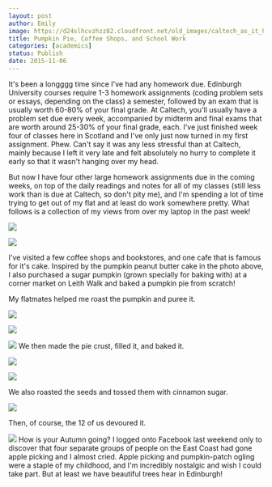 ```yaml
---
layout: post
author: Emily
image: https://d24slhcvzhzz82.cloudfront.net/old_images/caltech_as_it_happens/6a0105349b8251970b01b7c7dfefa3970b.jpg
title: Pumpkin Pie, Coffee Shops, and School Work
categories: [academics]
status: Publish
date: 2015-11-06
---
```



It's been a longggg time since I've had any homework due. Edinburgh University courses require 1-3 homework assignments (coding problem sets or essays, depending on the class) a semester, followed by an exam that is usually worth 60-80% of your final grade. At Caltech, you'll usually have a problem set due every week, accompanied by midterm and final exams that are worth around 25-30% of your final grade, each. I've just finished week four of classes here in Scotland and I've only just now turned in my first assignment. Phew. Can't say it was any less stressful than at Caltech, mainly because I left it very late and felt absolutely no hurry to complete it early so that it wasn't hanging over my head.

But now I have four other large homework assignments due in the coming weeks, on top of the daily readings and notes for all of my classes (still less work than is due at Caltech, so don't pity me), and I'm spending a lot of time trying to get out of my flat and at least do work somewhere pretty. What follows is a collection of my views from over my laptop in the past week!


![](https://d24slhcvzhzz82.cloudfront.net/old_images/caltech_as_it_happens/6a0105349b8251970b01b8d169d3ee970c.jpg)


![](https://d24slhcvzhzz82.cloudfront.net/old_images/caltech_as_it_happens/6a0105349b8251970b01bb0883ccf1970d.jpg)

I've visited a few coffee shops and bookstores, and one cafe that is famous for it's cake. Inspired by the pumpkin peanut butter cake in the photo above, I also purchased a sugar pumpkin (grown specially for baking with) at a corner market on Leith Walk and baked a pumpkin pie from scratch!

My flatmates helped me roast the pumpkin and puree it.


![](https://d24slhcvzhzz82.cloudfront.net/old_images/caltech_as_it_happens/6a0105349b8251970b01b7c7dfefda970b.jpg)


![](https://d24slhcvzhzz82.cloudfront.net/old_images/caltech_as_it_happens/6a0105349b8251970b01b8d169d42b970c.jpg)


![](https://d24slhcvzhzz82.cloudfront.net/old_images/caltech_as_it_happens/6a0105349b8251970b01b8d169d44c970c.jpg)
We then made the pie crust, filled it, and baked it.


![](https://d24slhcvzhzz82.cloudfront.net/old_images/caltech_as_it_happens/6a0105349b8251970b01b7c7dff01d970b.jpg)


![](https://d24slhcvzhzz82.cloudfront.net/old_images/caltech_as_it_happens/6a0105349b8251970b01b8d169d46e970c.jpg)

We also roasted the seeds and tossed them with cinnamon sugar.


![](https://d24slhcvzhzz82.cloudfront.net/old_images/caltech_as_it_happens/6a0105349b8251970b01b7c7dff06d970b.jpg)

Then, of course, the 12 of us devoured it.


![](https://d24slhcvzhzz82.cloudfront.net/old_images/caltech_as_it_happens/6a0105349b8251970b01bb0883cd51970d.jpg)
How is your Autumn going? I logged onto Facebook last weekend only to discover that four separate groups of people on the East Coast had gone apple picking and I almost cried. Apple picking and pumpkin-patch ogling were a staple of my childhood, and I'm incredibly nostalgic and wish I could take part. But at least we have beautiful trees hear in Edinburgh!
